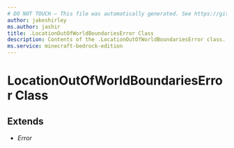 ```yaml
---
# DO NOT TOUCH — This file was automatically generated. See https://github.com/mojang/minecraftapidocsgenerator to modify descriptions, examples, etc.
author: jakeshirley
ms.author: jashir
title: .LocationOutOfWorldBoundariesError Class
description: Contents of the .LocationOutOfWorldBoundariesError class.
ms.service: minecraft-bedrock-edition
---
```

# LocationOutOfWorldBoundariesError Class

## Extends
- *Error*
